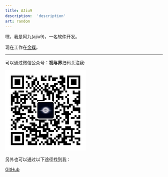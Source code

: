```yaml
---
title: AJiu9
description:  'description'
art: random
---
```


嘿，我是阿九(ajiu9)，一名软件开发。

现在工作在[金蝶](https://www.kingdee.com/)。

<div flex-auto />

---

可以通过微信公众号：**视与界**扫码关注我:

<div w-30>
  <img src="../public/qrcode_for_gh.jpg" alt="视与界"/>
</div>

另外也可以通过以下途径找到我：

<p flex="~ gap-3 wrap" class="mt--2!">
  <a href="https://github.com/ajiu9" target="_blank"><span op75 i-simple-icons-github />GitHub</a>
</p>
